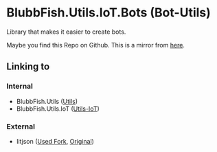 # BlubbFish.Utils.IoT.Bots (Bot-Utils)
Library that makes it easier to create bots. 

Maybe you find this Repo on Github. This is a mirror from [here](https://git.blubbfish.net/vs_utils/Bot-Utils).

## Linking to
### Internal
* BlubbFish.Utils ([Utils](http://git.blubbfish.net/vs_utils/Utils))
* BlubbFish.Utils.IoT ([Utils-IoT](http://git.blubbfish.net/vs_utils/Utils-IoT))

### External
* litjson ([Used Fork](https://github.com/blubbfish/litjson), [Original](https://github.com/LitJSON/litjson))
